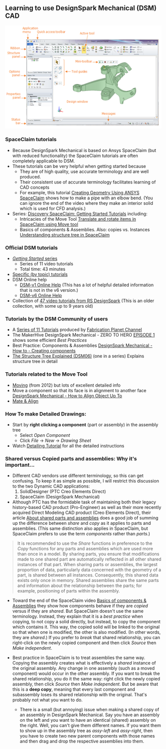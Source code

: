 ## Learning to use DesignSpark Mechanical (DSM) CAD

![Major Interface Elements](imgs/interface-elements.png)

### **SpaceClaim** tutorials
* Because DesignSpark Mechanical is based on Ansys SpaceClaim (but with reduced functionality) the SpaceClaim tutorials are often completely applicable to DSM.
* These tutorials can be very helpful when getting started because
    * They are of high quality, use accurate terminology and are well produced.
    * Their consistent use of accurate terminology facilitates learning of CAD concepts
    * For example, this tutorial [Creating Geometry Using ANSYS SpaceClaim](https://www.youtube.com/watch?v=S0j_vuBPi-I) shows how to make a pipe with an elbow bend. (You can ignore the end of the video where they make an interior solid which is used for CFD analysis.)
* Series: [Discovery SpaceClaim: Getting Started Tutorials](https://discoveryforum.ansys.com/t/q5j849/discovery-spaceclaim-getting-started-tutorials) including: 
    * Intricacies of the Move Tool [Translate and rotate items in SpaceClaim using Move tool](https://discoveryforum.ansys.com/t/18pkh6/translate-and-rotate-items-in-spaceclaim-using-move-tool)
    * Basics of components & Assemblies. Also: copies vs. Instances [Understanding structure tree in SpaceClaim](https://discoveryforum.ansys.com/t/h4pkhk/understanding-structure-tree-in-spaceclaim)

### Official **DSM** tutorials

* [*Getting Started* series](https://www.youtube.com/watch?v=XyuzbKSCO90&list=PLv91f6GOku1_q3UNIORWX2ByS4g_1kknk)
    * Series of 11 video tutorials
    * Total time: 43 minutes
* [Specific (by topic) tutorials](https://www.rs-online.com/designspark/creating-your-mechanical-3d-design)
* DSM Online help
    * [DSM-v1 Online Help](https://help.spaceclaim.com/dsm/2012.1/en/index.htm) (This has a lot of helpful detailed information that is not in the v6 version.)
    * [DSM-v6 Online Help](https://help.spaceclaim.com/dsm/6.0/en/index.html)
* Collection of [47 video tutorials from RS DesignSpark](https://www.youtube.com/playlist?list=PLv91f6GOku1_WEeZMDmspEx0ZC-odebsR) (This is an older collection, with some up to 9 years old)

### Tutorials by the DSM Community of users
* A [Series of 11 Tutorials](https://www.youtube.com/watch?v=WwM3VeYQp9I&list=PLYosAvMmVaJJJytCw-l6gik-_w6bY9B5Y) produced by [Fabrication Planet Channel](https://www.youtube.com/@fabricationplanet)
* The MakerHive DesignSpark Mechanical - ZERO TO HERO [EPISODE 1](https://www.youtube.com/watch?v=WYcAZVgKWPA) shows some efficient *Best Practices*
* Best Practice: Components & Assemblies [DesignSpark Mechanical - How to - Creating components](https://www.youtube.com/watch?v=DBfSRpKoZYo)
* [The Structure Tree Explained (DSM06)](https://www.youtube.com/watch?v=5ynwr-laInM) (one in a series) Explains structure tree in detail

### Tutorials related to the Move Tool

* [Moving](https://help.spaceclaim.com/dsm/2012.1/it/Moving.htm) (from 2012) but lots of excellent detailed info
* Move a component so that its face is in alignment to another face [DesignSpark Mechanical - How to Align Object Up To](https://www.youtube.com/watch?v=sLYYv_BHJUo)
* [Mate & Align](mate-align.md)

### How To make Detailed Drawings:
* Start by **right clicking a component** (part or assembly) in the assembly tree
    * Select *Open Component*
    * Click *File* -> *New* -> *Drawing Sheet*
* Watch [Detailing Tutorial](https://www.youtube.com/watch?v=fd5MbU-f2tk) for all the detailed instructions

### **Shared** versus **Copied** parts and assemblies: Why it's important...
* Different CAD vendors use different terminology, so this can get confusing. To keep it as simple as possible, I will restrict this discussion to the two Dynamic CAD applications:
    1. SolidDesigner (PTC Creo Elements Direct)
    2. SpaceClaim (DesignSpark Mechanical)
* Although PTC has the formidable task of maintaining both their legacy history-based CAD product (Pro-Engineer) as well as their more recently acquired Direct Modeling CAD product (Creo Elements Direct), their article [About shared parts and assemblies](https://support.ptc.com/help/creo/ced_modeling/r20.6.0.0/en/index.html#page/ced_modeling/OSDM_Main/Parts_C_9.html) does a good job of summing up the difference between *share* and *copy* as it applies to parts and assemblies. (This same distinction also applies in SpaceClaim, but SpaceClaim prefers to use the term *components* rather than *parts*.)

> It is recommended to use the *Share* functions in preference to the *Copy* functions for any parts and assemblies which are used more than once in a model. By sharing parts, you ensure that modifications made to one shared part are automatically reflected in all other shared instances of that part.
> When sharing parts or assemblies, the largest proportion of data, particularly data concerned with the geometry of a part, is shared between all instances. Consequently, this shared data exists only once in memory.
> Shared assemblies share the same parts and information about the relationship between the parts; for example, positioning of parts within the assembly.

* Toward the end of the SpaceClaim video [Basics of components & Assemblies](https://discoveryforum.ansys.com/t/h4pkhk/understanding-structure-tree-in-spaceclaim) they show how components behave if they are *copied* versus if they are *shared*. But SpaceClaim doesn't use the same terminology. Instead, they explain that it is a *best practice* when copying, to not copy a solid directly, but instead, to copy the component which contains it. This way, the copied solid will be linked to the original so that when one is modified, the other is also modified. (In other words, they are *shared*.) If you prefer to *break* that shared relationship, you can right-click on the newly copied component and then click *Source* then *Make independent*.

* Best practice in SpaceClaim is to treat assemblies the same way. Copying the assembly creates what is effectively a *shared* instance of the original assembly. Any change in one assembly (such as a moved component) would occur in the other assembly. If you want to break the shared relationship, you do it the same way: right click the newly copied assembly, then click *Source* then *Make independent*. But be aware that this is a **deep copy**, meaning that every last component and subassembly loses its shared relationship with the original. That's probably not what you want to do.
    * There is a small (but annoying) issue when making a shared copy of an assembly in DesignSpark Mechanical. Say you have an assembly on the left and you want to have an identical (shared) assembly on the right. Well, you can't give them different names. If you want them to show up in the assembly tree as *assy-left* and *assy-right*, then you have to create two new parent components with those names and then drag and drop the respective assemblies into them.


